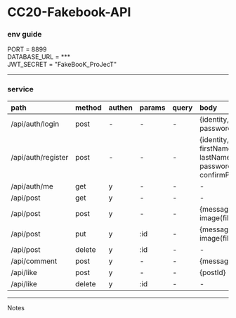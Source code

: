 CC20-Fakebook-API
===

### env guide 
PORT = 8899  
DATABASE_URL = ***  
JWT_SECRET = "FakeBooK_ProJecT"  

--- 
### service

|path |method |authen |params |query |body |
|:-- |:-- |:-- |:-- |:-- |:-- |
|/api/auth/login |post |- |- |-|{identity, password}
|/api/auth/register |post |- |- |-|{identity, firstName, lastName, password, confirmPassword}
|/api/auth/me|get|y|-|-|-|
|/api/post|get|y|-|-|-|
|/api/post|post|y|-|-|{message, image(file)}
|/api/post|put|y|:id|-|{message, image(file)}
|/api/post|delete|y|:id|-|-
|/api/comment|post|y|-|-|{message, postId}
|/api/like|post|y|-|-|{postId}
|/api/like|delete|y|:id|-|-

---
Notes

